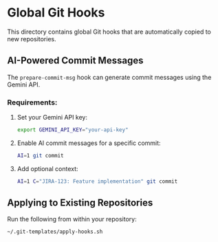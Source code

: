 # Global Git Hooks

This directory contains global Git hooks that are automatically copied to new repositories.

## AI-Powered Commit Messages

The `prepare-commit-msg` hook can generate commit messages using the Gemini API.

### Requirements:
1. Set your Gemini API key:
   ```bash
   export GEMINI_API_KEY="your-api-key"
   ```

2. Enable AI commit messages for a specific commit:
   ```bash
   AI=1 git commit
   ```

3. Add optional context:
   ```bash
   AI=1 C="JIRA-123: Feature implementation" git commit
   ```

## Applying to Existing Repositories

Run the following from within your repository:
```bash
~/.git-templates/apply-hooks.sh
```
